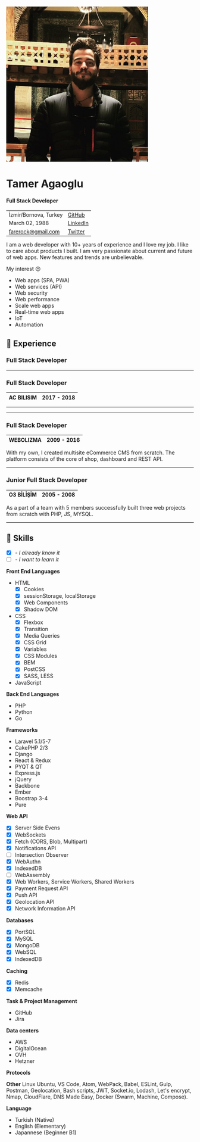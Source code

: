 ![](tamer.png)

# Tamer Agaoglu
#### Full Stack Developer

|||
---- | ----
İzmir/Bornova, Turkey | [GitHub](https://github.com/tamert)
March 02, 1988 | [LinkedIn](https://www.linkedin.com/in/tamer-a-4325341b/)
farerock@gmail.com | [Twitter](https://twitter.com/t_agaoglu)
  
I am a web developer with 10+ years of experience and I love my job. I like to care about products I built. I am very passionate about current and future of web apps. New features and trends are unbelievable.

My interest :heart_eyes:

- Web apps (SPA, PWA)
- Web services (API)
- Web security
- Web performance
- Scale web apps
- Real-time web apps
- IoT
- Automation

## :large_orange_diamond: Experience

### Full Stack Developer

---

### Full Stack Developer

AC BILISIM | 2017 - 2018
--- | ---

---

---

### Full Stack Developer

WEBOLIZMA | 2009 - 2016
--- | ---

With my own, I created multisite eCommerce CMS from scratch. The platform consists of the core of shop, dashboard and REST API.


---

### Junior Full Stack Developer

O3 BİLİŞİM | 2005 - 2008
--- | ---

As a part of a team with 5 members successfully built three web projects from scratch with  PHP, JS, MYSQL.

---


## :large_orange_diamond: Skills

- [x] *- I already know it*
- [ ] *- I want to learn it*

**Front End Languages**
- HTML
    - [x] Cookies
    - [x] sessionStorage, localStorage
    - [x] Web Components
    - [x] Shadow DOM
- CSS
    - [x] Flexbox
    - [x] Transition
    - [x] Media Queries
    - [x] CSS Grid
    - [x] Variables
    - [x] CSS Modules
    - [x] BEM
    - [x] PostCSS
    - [x] SASS, LESS
- JavaScript 


**Back End Languages**
- PHP
- Python
- Go

**Frameworks**
- Laravel 5.1/5-7
- CakePHP 2/3
- Django
- React & Redux
- PYQT & QT
- Express.js
- jQuery
- Backbone
- Ember
- Boostrap 3-4
- Pure

**Web API**
- [x] Server Side Evens
- [x] WebSockets
- [x] Fetch (CORS, Blob, Multipart)
- [x] Notifications API
- [ ] Intersection Observer
- [x] WebAuthn
- [x] IndexedDB
- [ ] WebAssembly
- [x] Web Workers, Service Workers, Shared Workers
- [x] Payment Request API
- [x] Push API
- [x] Geolocation API
- [x] Network Information API

**Databases**
- [x] PortSQL
- [x] MySQL
- [x] MongoDB
- [x] WebSQL
- [x] IndexedDB

**Caching**
- [x] Redis
- [x] Memcache

**Task & Project Management**
- GitHub
- Jira


**Data centers**
- AWS
- DigitalOcean
- OVH
- Hetzner

**Protocols**

**Other**
Linux Ubuntu, VS Code, Atom, WebPack, Babel, ESLint, Gulp, Postman, Geolocation, Bash scripts, JWT, Socket.io, Lodash, Let's encrypt, Nmap, CloudFlare, DNS Made Easy, Docker (Swarm, Machine, Compose).

**Language**
- Turkish (Native)
- English (Elementary)
- Japannese (Beginner B1)

